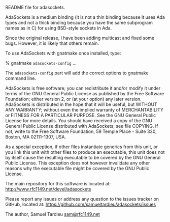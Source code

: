 README file for adasockets.

AdaSockets is a medium binding (it is not a thin binding because it uses Ada
types and not a thick binding because you have the same subprogram names as
in C) for using BSD-style sockets in Ada.

Since the original release, I have been adding multicast and fixed some
bugs. However, it is likely that others remain.

To use AdaSockets with gnatmake once installed, type:

% gnatmake `adasockets-config` ...

The `adasockets-config` part will add the correct options to gnatmake command
line.

AdaSockets is free software; you can redistribute it and/or modify it
under terms of the GNU General Public License as published by the Free
Software Foundation; either version 2, or (at your option) any later
version.  AdaSockets is distributed in the hope that it will be
useful, but WITHOUT ANY WARRANTY; without even the implied warranty of
MERCHANTABILITY or FITNESS FOR A PARTICULAR PURPOSE.  See the GNU
General Public License for more details.  You should have received a
copy of the GNU General Public License distributed with AdaSockets;
see file COPYING.  If not, write to the Free Software Foundation, 59
Temple Place - Suite 330, Boston, MA 02111-1307, USA.

As a special exception, if other files instantiate generics from this
unit, or you link this unit with other files to produce an executable,
this unit does not by itself cause the resulting executable to be
covered by the GNU General Public License.  This exception does not
however invalidate any other reasons why the executable file might be
covered by the GNU Public License.

The main repository for this software is located at:
    http://www.rfc1149.net/devel/adasockets

Please report any issues or address any question to the issues tracker
on GitHub, located at:
    https://github.com/samueltardieu/adasockets/issues
                                                                   
The author, Samuel Tardieu <sam@rfc1149.net>

